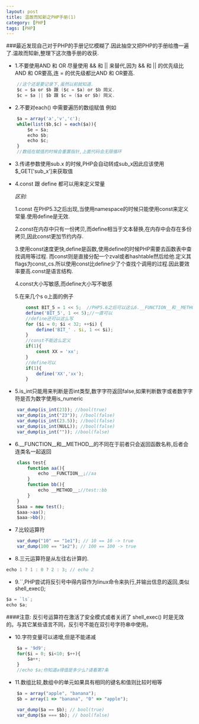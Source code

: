 ```yaml
---
layout: post
title: 温故而知新之PHP手册(1)
category: [PHP]
tags: [PHP]
---
```


###最近发现自己对于PHP的手册记忆模糊了.因此抽空又把PHP的手册给撸一遍了.温故而知新,整理下这次撸手册的收获.

* 1.不要使用AND 和 OR 尽量使用 && 和 || 来替代,因为 && 和 || 的优先级比AND 和 OR要高,连 = 的优先级都比AND 和 OR要高.

```java
	//这个还是要记录下,虽然以前就知道.
	$c = $a or $b 跟 ($c = $a) or $b 同义.
	$c = $a || $b 跟 $c = ($a or $b) 同义.
```

* 2.不要对each() 中需要遍历的数组赋值
例如 

```js
	$a = array('a','v','c');
	while(list($b,$c) = each($a)){			
		$e = $a;
		echo $b;
		echo $c;
	}
	//数组在赋值的时候会重置指针,上面代码会无限循环
```	
	
* 3.传递参数使用sub.x 的时候,PHP会自动转成sub_x因此应该使用$_GET['sub_x']来获取值

* 4.const 跟 define 都可以用来定义常量

	*区别:*	

	1.const 在PHP5.3之后出现,当使用namespace的时候只能使用const来定义常量.使用define是无效.

	2.const在内存中只有一份拷贝,而define相当于文本替换,在内存中会存在多份拷贝,因此const更加节约内存.

	3.使用const速度更快,define是函数,使用define的时候PHP需要去函数表中查找调用等过程.
	而const则是直接分配一个zval或者hashtable然后给他.定义其flags为const_cs.所以使用const比define少了个查找个调用的过程.因此要效率要高.const是语言结构.

	4.const大小写敏感,而define大小写不敏感

	5.在来几个s o上面的例子

	```js
		const BIT_5 = 1 << 5;  //PHP5.6之后可以这么6.__FUNCTION__和__METHOD__的不同在于前者只会返回函数名称,后者会连类名一起返回定义,之前版本都不行
		define('BIT_5', 1 << 5);//一直可以
		//define还可以这么写
		for ($i = 0; $i < 32; ++$i) {
			define('BIT_' . $i, 1 << $i);
		}
		//const不能这么定义
		if(1){
			const XX = 'xx';
		}
		//define可以
		if(1){
			define('XX','xx');
		}
	```	
	
* 5.is_int只能用来判断是否int类型,数字字符返回false,如果判断数字或者数字字符是否为数字使用is_numeric

```js
	var_dump(is_int(23)); //bool(true)
	var_dump(is_int("23")); //bool(false)
	var_dump(is_int(23.5)); //bool(false)
	var_dump(is_int(NULL)); //bool(false)
	var_dump(is_int("")); //bool(false)			
```

* 6.__FUNCTION__和__METHOD__的不同在于前者只会返回函数名称,后者会连类名一起返回		

```js
	class test{
		function aa(){
			echo __FUNCTION__;//aa
		}
		function bb(){
			echo __METHOD__;//test::bb
		}
	}
	$aaa = new test();
	$aaa->aa();
	$aaa->bb();
```

* 7.比较运算符

```js
	var_dump("10" == "1e1"); // 10 == 10 -> true
	var_dump(100 == "1e2"); // 100 == 100 -> true
```		

* 8.三元运算符是从左往右计算的.

```js
echo 1 ? 1 : 0 ? 2 : 3; // echo 2
```

* 9.``,PHP尝试将反引号中得内容作为linux命令来执行,并输出信息的返回,类似shell_exec();

```js
$a = `ls`;
echo $a;
```
####注意: 反引号运算符在激活了安全模式或者关闭了 shell_exec() 时是无效的。与其它某些语言不同，反引号不能在双引号字符串中使用。

* 10.字符变量可以递增,但是不能递减
```js
	$a = '9d9';
	for($i = 0; $i<10; $++){
		$a++;
	}
	//echo $a;你知道a得值是多少么?请看第7条
```

* 11.数组比较,数组中的单元如果具有相同的键名和值则比较时相等

```js
	$a = array("apple", "banana");
	$b = array(1 => "banana", "0" => "apple");

	var_dump($a == $b); // bool(true)
	var_dump($a === $b); // bool(false)
```















